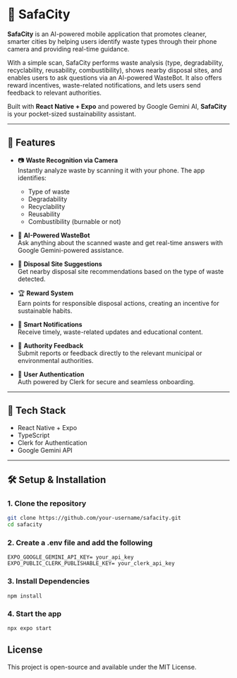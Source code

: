 # 🧹 SafaCity
**SafaCity** is an AI-powered mobile application that promotes cleaner, smarter cities by helping users identify waste types through their phone camera and providing real-time guidance.

With a simple scan, SafaCity performs waste analysis (type, degradability, recyclability, reusability, combustibility), shows nearby disposal sites, and enables users to ask questions via an AI-powered WasteBot. It also offers reward incentives, waste-related notifications, and lets users send feedback to relevant authorities.

Built with **React Native + Expo** and powered by Google Gemini AI, **SafaCity** is your pocket-sized sustainability assistant.

---

## 🚀 Features

- 📷 **Waste Recognition via Camera**  
  Instantly analyze waste by scanning it with your phone. The app identifies:
  - Type of waste  
  - Degradability  
  - Recyclability  
  - Reusability  
  - Combustibility (burnable or not)

- 💬 **AI-Powered WasteBot**  
  Ask anything about the scanned waste and get real-time answers with Google Gemini-powered assistance.

- 📍 **Disposal Site Suggestions**  
  Get nearby disposal site recommendations based on the type of waste detected.

- 🏆 **Reward System**  
  Earn points for responsible disposal actions, creating an incentive for sustainable habits.

- 🔔 **Smart Notifications**  
  Receive timely, waste-related updates and educational content.

- 📝 **Authority Feedback**  
  Submit reports or feedback directly to the relevant municipal or environmental authorities.

- 🔐 **User Authentication**  
  Auth powered by Clerk for secure and seamless onboarding.

---

## 🔧 Tech Stack

- React Native + Expo
- TypeScript
- Clerk for Authentication
- Google Gemini API
---

## 🛠️ Setup & Installation

### 1. Clone the repository

```bash
git clone https://github.com/your-username/safacity.git
cd safacity
```

### 2. Create a .env file and add the following
```
EXPO_GOOGLE_GEMINI_API_KEY= your_api_key
EXPO_PUBLIC_CLERK_PUBLISHABLE_KEY= your_clerk_api_key
```

### 3. Install Dependencies
```
npm install
```

### 4. Start the app
```
npx expo start
```

## License
This project is open-source and available under the MIT License.

